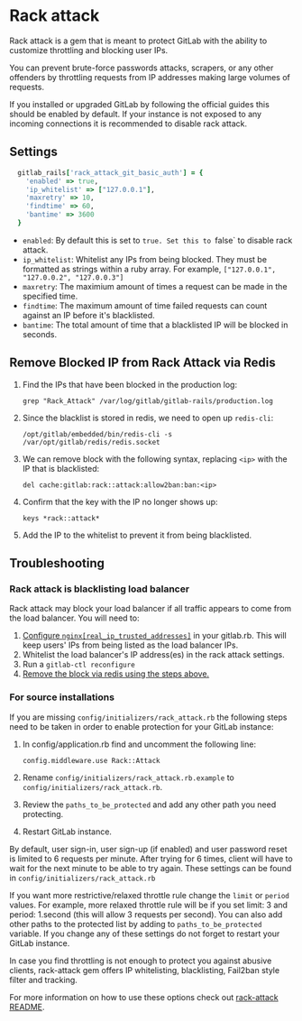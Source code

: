 # Rack attack

Rack attack is a gem that is meant to protect GitLab with the ability to
customize throttling and blocking user IPs.

You can prevent brute-force passwords attacks, scrapers, or any other offenders by throttling requests from IP addresses making large volumes of requests.

If you installed or upgraded GitLab by following the official guides this should be enabled by default. If your instance is not exposed to any incoming connections it is recommended to disable rack attack.


## Settings

```ruby
  gitlab_rails['rack_attack_git_basic_auth'] = {
    'enabled' => true,
    'ip_whitelist' => ["127.0.0.1"],
    'maxretry' => 10,
    'findtime' => 60,
    'bantime' => 3600
  }
```

* `enabled`: By default this is set to `true. Set this to `false` to disable rack attack.
* `ip_whitelist`: Whitelist any IPs from being blocked. They must be formatted as strings within a ruby array.
   For example, `["127.0.0.1", "127.0.0.2", "127.0.0.3"]`
* `maxretry`: The maximium amount of times a request can be made in the
specified time.
* `findtime`: The maximum amount of time failed requests can count against an IP
before it's blacklisted.
* `bantime`: The total amount of time that a blacklisted IP will be blocked in seconds.


## Remove Blocked IP from Rack Attack via Redis

1. Find the IPs that have been blocked in the production log:

    ```
    grep "Rack_Attack" /var/log/gitlab/gitlab-rails/production.log
    ```

2. Since the blacklist is stored in redis, we need to open up `redis-cli`:

    ```
    /opt/gitlab/embedded/bin/redis-cli -s /var/opt/gitlab/redis/redis.socket
    ```

3. We can remove block with the following syntax, replacing `<ip>` with the IP
that is blacklisted:

    ```
    del cache:gitlab:rack::attack:allow2ban:ban:<ip>
    ```

4. Confirm that the key with the IP no longer shows up:
    ```
    keys *rack::attack*
    ```

5. Add the IP to the whitelist to prevent it from being blacklisted.

## Troubleshooting

### Rack attack is blacklisting load balancer

Rack attack may block your load balancer if all traffic appears to come from the load balancer. You will need to:

1. [Configure `nginx[real_ip_trusted_addresses]`](https://docs.gitlab.com/omnibus/settings/nginx.html#configuring-gitlab-trusted_proxies-and-the-nginx-real_ip-module) in your gitlab.rb. This will keep users' IPs from being listed as the load balancer IPs.
2. Whitelist the load balancer's IP address(es) in the rack attack settings.
3. Run a `gitlab-ctl reconfigure`
4. [Remove the block via redis using the steps above.](#remove-blocked-ip-from-rack-attack-via-redis)

### For source installations

If you are missing `config/initializers/rack_attack.rb` the following steps need to be taken in order to enable protection for your GitLab instance:

1.  In config/application.rb find and uncomment the following line:

        config.middleware.use Rack::Attack

1.  Rename `config/initializers/rack_attack.rb.example` to `config/initializers/rack_attack.rb`.

1.  Review the `paths_to_be_protected` and add any other path you need protecting.

1.  Restart GitLab instance.

By default, user sign-in, user sign-up (if enabled) and user password reset is limited to 6 requests per minute. After trying for 6 times, client will have to wait for the next minute to be able to try again. These settings can be found in `config/initializers/rack_attack.rb`

If you want more restrictive/relaxed throttle rule change the `limit` or `period` values. For example, more relaxed throttle rule will be if you set limit: 3 and period: 1.second (this will allow 3 requests per second). You can also add other paths to the protected list by adding to `paths_to_be_protected` variable. If you change any of these settings do not forget to restart your GitLab instance.

In case you find throttling is not enough to protect you against abusive clients, rack-attack gem offers IP whitelisting, blacklisting, Fail2ban style filter and tracking.

For more information on how to use these options check out [rack-attack README](https://github.com/kickstarter/rack-attack/blob/master/README.md).
